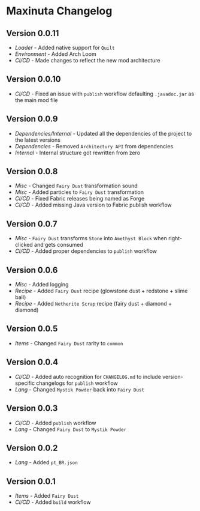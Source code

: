 # Maxinuta Changelog

## Version 0.0.11

- *Loader* - Added native support for `Quilt`
- *Environment* - Added Arch Loom
- *CI/CD* - Made changes to reflect the new mod architecture

## Version 0.0.10

- *CI/CD* - Fixed an issue with `publish` workflow defaulting `.javadoc.jar` as the main mod file

## Version 0.0.9

- *Dependencies/Internal* - Updated all the dependencies of the project to the latest versions 
- *Dependencies* - Removed `Architectury API` from dependencies
- *Internal* - Internal structure got rewritten from zero

## Version 0.0.8

- *Misc* - Changed `Fairy Dust` transformation sound
- *Misc* - Added particles to `Fairy Dust` transformation
- *CI/CD* - Fixed Fabric releases being named as Forge
- *CI/CD* - Added missing Java version to Fabric publish workflow

## Version 0.0.7

- *Misc* - `Fairy Dust` transforms `Stone` into `Amethyst Block` when right-clicked and gets consumed
- *CI/CD* - Added proper dependencies to `publish` workflow

## Version 0.0.6

- *Misc* - Added logging
- *Recipe* - Added `Fairy Dust` recipe (glowstone dust + redstone + slime ball)
- *Recipe* - Added `Netherite Scrap` recipe (fairy dust + diamond + diamond)

## Version 0.0.5

- *Items* - Changed `Fairy Dust` rarity to `common`

## Version 0.0.4

- *CI/CD* - Added auto recognition for `CHANGELOG.md` to include version-specific changelogs for `publish` workflow
- *Lang* - Changed `Mystik Powder` back into `Fairy Dust`

## Version 0.0.3

- *CI/CD* - Added `publish` workflow
- *Lang* - Changed `Fairy Dust` to `Mystik Powder`

## Version 0.0.2

- *Lang* - Added `pt_BR.json`

## Version 0.0.1

- *Items* - Added `Fairy Dust`
- *CI/CD* - Added `build` workflow

##